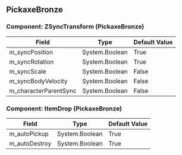 ## PickaxeBronze

### Component: ZSyncTransform (PickaxeBronze)

|Field|Type|Default Value|
|-----|----|-------------|
|m_syncPosition|System.Boolean|True|
|m_syncRotation|System.Boolean|True|
|m_syncScale|System.Boolean|False|
|m_syncBodyVelocity|System.Boolean|False|
|m_characterParentSync|System.Boolean|False|

### Component: ItemDrop (PickaxeBronze)

|Field|Type|Default Value|
|-----|----|-------------|
|m_autoPickup|System.Boolean|True|
|m_autoDestroy|System.Boolean|True|

